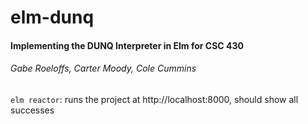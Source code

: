 # elm-dunq
#### Implementing the DUNQ Interpreter in Elm for CSC 430
###### Gabe Roeloffs, Carter Moody, Cole Cummins

`elm reactor`: runs the project at http://localhost:8000, should show all successes 


